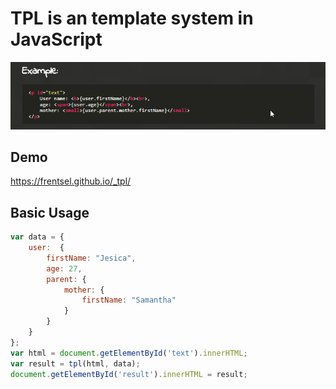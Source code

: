 # TPL is an template system in JavaScript
![preview](/img/introduce.png)

## Demo
https://frentsel.github.io/_tpl/

## Basic Usage

```javascript
var data = {
    user:  {
        firstName: "Jesica",
        age: 27,
        parent: {
            mother: {
                firstName: "Samantha"
            }
        }
    }
};
var html = document.getElementById('text').innerHTML;
var result = tpl(html, data);
document.getElementById('result').innerHTML = result;
```
